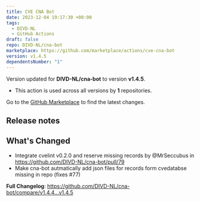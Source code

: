 ```yaml
---
title: CVE CNA Bot
date: 2023-12-04 19:17:30 +00:00
tags:
  - DIVD-NL
  - GitHub Actions
draft: false
repo: DIVD-NL/cna-bot
marketplace: https://github.com/marketplace/actions/cve-cna-bot
version: v1.4.5
dependentsNumber: "1"
---
```



Version updated for **DIVD-NL/cna-bot** to version **v1.4.5**.
- This action is used across all versions by **1** repositories.

Go to the [GitHub Marketplace](https://github.com/marketplace/actions/cve-cna-bot) to find the latest changes.

## Release notes

## What's Changed
* Integrate cvelint v0.2.0 and reserve missing records by @MrSeccubus in https://github.com/DIVD-NL/cna-bot/pull/79
* Make cna-bot autmatically add json files for records form cvedatabse missing in repo (fixes #77)

**Full Changelog**: https://github.com/DIVD-NL/cna-bot/compare/v1.4.4...v1.4.5
